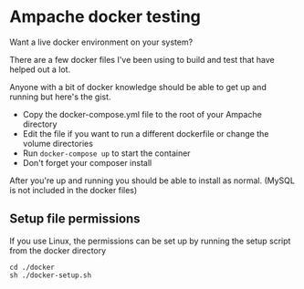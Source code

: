 # Ampache docker testing

Want a live docker environment on your system?

There are a few docker files I've been using to build and test that have helped out a lot.

Anyone with a bit of docker knowledge should be able to get up and running but here's the gist.

* Copy the docker-compose.yml file to the root of your Ampache directory
* Edit the file if you want to run a different dockerfile or change the volume directories
* Run `docker-compose up` to start the container
* Don't forget your composer install

After you're up and running you should be able to install as normal. (MySQL is not included in the docker files)

## Setup file permissions

If you use Linux, the permissions can be set up by running the setup script from the docker directory

```
cd ./docker
sh ./docker-setup.sh
```
